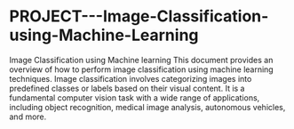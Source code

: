 # PROJECT---Image-Classification-using-Machine-Learning
Image Classification using Machine learning
This document provides an overview of how to perform image classification using machine learning techniques. Image classification involves categorizing images into predefined classes or labels based on their visual content. It is a fundamental computer vision task with a wide range of applications, including object recognition, medical image analysis, autonomous vehicles, and more.
